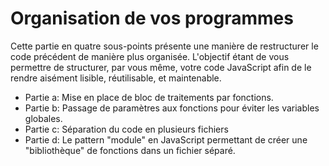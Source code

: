 # Organisation de vos programmes

Cette partie en quatre sous-points présente une manière de restructurer le code précédent de manière plus organisée.
L'objectif étant de vous permettre de structurer, par vous même, votre code JavaScript afin de le rendre aisément lisible, réutilisable, et maintenable.

* Partie a: Mise en place de bloc de traitements par fonctions.
* Partie b: Passage de paramètres aux fonctions pour éviter les variables globales.
* Partie c: Séparation du code en plusieurs fichiers
* Partie d: Le pattern "module" en JavaScript permettant de créer une "bibliothèque" de fonctions dans un fichier séparé.
